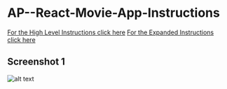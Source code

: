 # AP--React-Movie-App-Instructions

[For the High Level Instructions click here](./High-Level-Instructions.md)
[For the Expanded Instructions click here](./Expanded-Instructions.md)


## Screenshot 1
![alt text](https://i.ibb.co/nnBgjR6/Screen-Shot-1.png)
